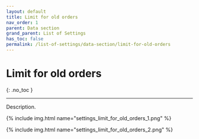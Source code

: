 ```yaml
---
layout: default
title: Limit for old orders
nav_order: 1
parent: Data section
grand_parent: List of Settings
has_toc: false
permalink: /list-of-settings/data-section/limit-for-old-orders
---
```


# Limit for old orders
{: .no_toc }

---

Description.

{% include img.html name="settings_limit_for_old_orders_1.png" %}

{% include img.html name="settings_limit_for_old_orders_2.png" %}
